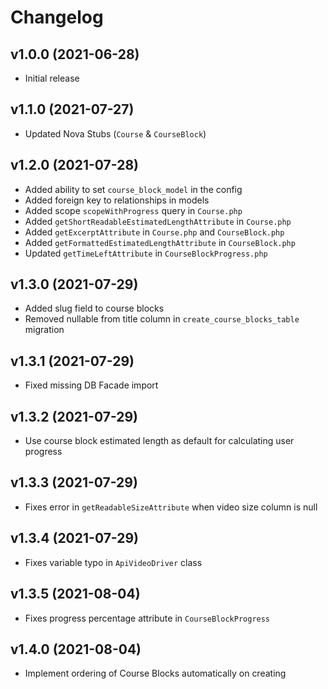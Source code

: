 # Changelog

## v1.0.0 (2021-06-28)

* Initial release

## v1.1.0 (2021-07-27)

* Updated Nova Stubs (`Course` & `CourseBlock`)

## v1.2.0 (2021-07-28)

* Added ability to set `course_block_model` in the config
* Added foreign key to relationships in models
* Added scope `scopeWithProgress` query in `Course.php`
* Added `getShortReadableEstimatedLengthAttribute` in `Course.php`
* Added `getExcerptAttribute` in `Course.php` and `CourseBlock.php`
* Added `getFormattedEstimatedLengthAttribute` in `CourseBlock.php`
* Updated `getTimeLeftAttribute` in `CourseBlockProgress.php`

## v1.3.0 (2021-07-29)

* Added slug field to course blocks
* Removed nullable from title column in `create_course_blocks_table` migration

## v1.3.1 (2021-07-29)

* Fixed missing DB Facade import

## v1.3.2 (2021-07-29)

* Use course block estimated length as default for calculating user progress

## v1.3.3 (2021-07-29)

* Fixes error in `getReadableSizeAttribute` when video size column is null

## v1.3.4 (2021-07-29)

* Fixes variable typo in `ApiVideoDriver` class

## v1.3.5 (2021-08-04)

* Fixes progress percentage attribute in `CourseBlockProgress`

## v1.4.0 (2021-08-04)

* Implement ordering of Course Blocks automatically on creating
